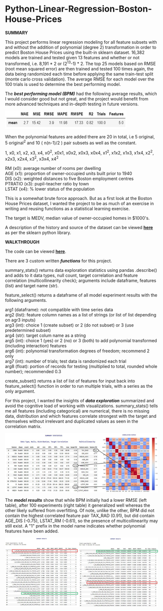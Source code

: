 # Python-Linear-Regression-Boston-House-Prices

**SUMMARY**

This project performs linear regression modeling for all feature subsets with and without the addition of polynomial (degree 2) transformation in order to predict Boston House Prices using the built-in sklearn dataset. 16,382 models are trained and tested given 13 features and whether or not transformed, i.e. 8,191 * 2 or (2<sup>13</sup>-1) * 2. The top 25 models based on RMSE (root mean squared error) are then trained and tested 100 times again, the data being randomized each time before applying the same train-test split (monte carlo cross validation). The average RMSE for each model over the 100 trials is used to determine the best performing model. 

The **_best performing model (BPM)_** had the following average results, which I would consider good but not great, and the project would benefit from more advanced techniques and in-depth testing in future versions.   

<img src="https://github.com/aaronmkwong/Python-Linear-Regression-Boston-House-Prices/blob/main/Images/01_best_model_result_B.JPG" width="400" height="60">

When the polynomial features are added there are 20 in total, i.e 5 original, 5 original<sup>2</sup> and 10 ( n(n-1)/2 ) pair subsets as well as the constant.

1, x0, x1, x2, x3, x4, x0<sup>2</sup>, x0x1, x0x2, x0x3, x0x4, x1<sup>2</sup>, x1x2,  x1x3, x1x4, x2<sup>2</sup>, x2x3, x2x4, x3<sup>2</sup>, x3x4, x4<sup>2</sup>

RM (x0): average number of rooms per dwelling <br/>
AGE (x1): proportion of owner-occupied units built prior to 1940 <br/> 
DIS (x2): weighted distances to five Boston employment centres <br/>
PTRATIO (x3): pupil-teacher ratio by town <br/>
LSTAT (x4): % lower status of the population

This is a somewhat brute force approach. But as a first look at the Boston House Prices dataset, I wanted the project to be as much of an exercise in writing and reusing functions as a statistical learning exercise. 

The target is MEDV, median value of owner-occupied homes in $1000's.

A description of the history and source of the dataset can be viewed **[here](https://github.com/aaronmkwong/Python-Linear-Regression-Boston-House-Prices/blob/main/Images/02_dataset_description.JPG)** as per the sklearn python library.      

**WALKTHROUGH**

The code can be viewed **[here](https://github.com/aaronmkwong/Python-Linear-Regression-Boston-House-Prices/blob/main/Program%20Files/Boston_House_Prices_06C.ipynb)**.

There are 3 custom written **_functions_** for this project. 

summary_stats() returns data exploration statistics using pandas .describe() and adds to it data types, null count, target correlation and feature correlation (multicollinearity check); arguments include dataframe, features (list) and target name (str).   

feature_select() returns a dataframe of all model experiment results with the following arguments.

arg1 (dataframe): not compatible with time series data <br/>
arg2 (list): feature column names as a list of strings (or list of list depending on agr3 inputs) <br/>
arg3 (int): choice 1 (create subset) or 2 (do not subset) or 3 (use predetermined subset) <br/>
arg4 (str): target colum name as a string <br/>
arg5 (int): choice 1 (yes) or 2 (no) or 3 (both) to add polynomial transformed (including interaction) features <br/>
arg6 (int): polynomial transformation degrees of freedom; recommend 2 only <br/>
arg7 (int): number of trials; test data is randomized each trial <br/>
arg8 (float): portion of records for testing (multiplied to total, rounded whole number);  recommended 0.3 <br/>

create_subset() returns a list of list of features for input back into feature_select() function in order to run multiple trials, with a series as the only argument.

For this project, I wanted the insights of **_data exploration_** summarized and avoid the cognitive load of working with visualizations. summary_stats() tells me all features (including categorical) are numerical, there is no missing data, distribution and which features correlate strongest with the target and themselves without irrelevant and duplicated values as seen in the correlation matrix. 

<img src="https://github.com/aaronmkwong/Python-Linear-Regression-Boston-House-Prices/blob/main/Images/03_summary_statistics_B.JPG">

The **_model results_** show that while BPM initially had a lower RMSE (left table), after 100 experiments (right table) it generalized well whereas the other likely suffered from overfitting. Of note, unlike the other, BPM did not contain the highest correlated feature pair TAX_RAD (0.91), but did contain AGE_DIS (-0.75), LSTAT_RM (-0.61), so the presence of multicollinearity may still exist. A "1" prefix in the model name indicates whether polynomial features have been added.

<img src="https://github.com/aaronmkwong/Python-Linear-Regression-Boston-House-Prices/blob/main/Images/04_model_results.JPG">

